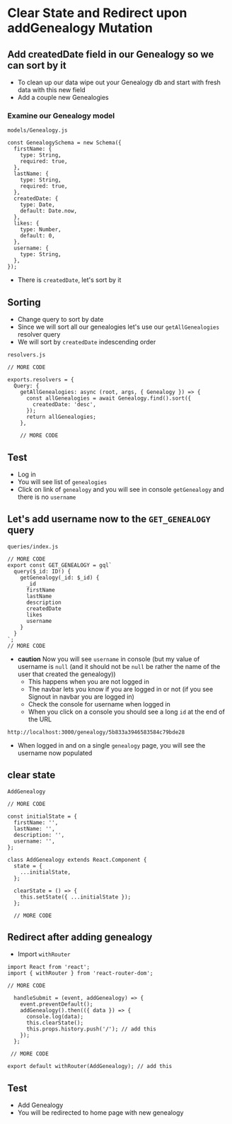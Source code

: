 # Clear State and Redirect upon addGenealogy Mutation
## Add createdDate field in our Genealogy so we can sort by it
* To clean up our data wipe out your Genealogy db and start with fresh data with this new field
* Add a couple new Genealogies

### Examine our Genealogy model

`models/Genealogy.js`

```
const GenealogySchema = new Schema({
  firstName: {
    type: String,
    required: true,
  },
  lastName: {
    type: String,
    required: true,
  },
  createdDate: {
    type: Date,
    default: Date.now,
  },
  likes: {
    type: Number,
    default: 0,
  },
  username: {
    type: String,
  },
});
```

* There is `createdDate`, let's sort by it

## Sorting
* Change query to sort by date
* Since we will sort all our genealogies let's use our `getAllGenealogies` resolver query
* We will sort by `createdDate` indescending order

`resolvers.js`

```
// MORE CODE

exports.resolvers = {
  Query: {
    getAllGenealogies: async (root, args, { Genealogy }) => {
      const allGenealogies = await Genealogy.find().sort({
        createdDate: 'desc',
      });
      return allGenealogies;
    },

    // MORE CODE
```

## Test
* Log in
* You will see list of `genealogies`
* Click on link of `genealogy` and you will see in console `getGenealogy` and there is no `username`

## Let's add username now to the `GET_GENEALOGY` query

`queries/index.js`

```
// MORE CODE
export const GET_GENEALOGY = gql`
  query($_id: ID!) {
    getGenealogy(_id: $_id) {
      _id
      firstName
      lastName
      description
      createdDate
      likes
      username
    }
  }
`;
// MORE CODE
```

* **caution** Now you will see `username` in console (but my value of username is `null` (and it should not be `null` be rather the name of the user that created the genealogy))
    - This happens when you are not logged in
    - The navbar lets you know if you are logged in or not (if you see Signout in navbar you are logged in)
    - Check the console for username when logged in
    - When you click on a console you should see a long `id` at the end of the URL

`http://localhost:3000/genealogy/5b833a3946583584c79bde28`

* When logged in and on a single `genealogy` page, you will see the username now populated

## clear state
`AddGenealogy`

```
// MORE CODE

const initialState = {
  firstName: '',
  lastName: '',
  description: '',
  username: '',
};

class AddGenealogy extends React.Component {
  state = {
    ...initialState,
  };

  clearState = () => {
    this.setState({ ...initialState });
  };

  // MORE CODE
```

## Redirect after adding genealogy
* Import `withRouter`

```
import React from 'react';
import { withRouter } from 'react-router-dom';

// MORE CODE

  handleSubmit = (event, addGenealogy) => {
    event.preventDefault();
    addGenealogy().then(({ data }) => {
      console.log(data);
      this.clearState();
      this.props.history.push('/'); // add this
    });
  };

 // MORE CODE

export default withRouter(AddGenealogy); // add this
```

## Test
* Add Genealogy
* You will be redirected to home page with new genealogy
